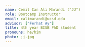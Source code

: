 ```yaml
---
name: Cemil Can Ali Marandi ("JJ")
role: Bootcamp Instructor
email: calimarandi@ucsd.edu
advisor: ["Ferhat Ay"]
title: 4th year BISB PhD student
pronouns: he/him
photo: jj.jpg
---
```



